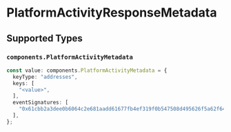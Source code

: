 # PlatformActivityResponseMetadata


## Supported Types

### `components.PlatformActivityMetadata`

```typescript
const value: components.PlatformActivityMetadata = {
  keyType: "addresses",
  keys: [
    "<value>",
  ],
  eventSignatures: [
    "0x61cbb2a3dee0b6064c2e681aadd61677fb4ef319f0b547508d495626f5a62f64",
  ],
};
```

